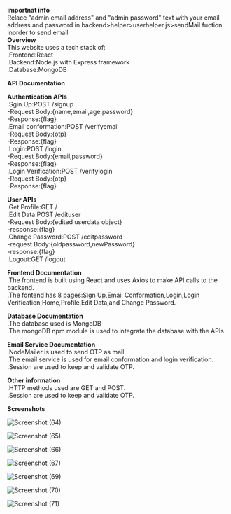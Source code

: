 **importnat info**  
Relace "admin email address" and "admin password" text with your email address and password in backend>helper>userhelper.js>sendMail fuction inorder to send email  
**Overview**  
This website uses a tech stack of:  
.Frontend:React  
.Backend:Node.js with Express framework  
.Database:MongoDB  
  
**API Documentation**

**Authentication APIs**  
.Sgin Up:POST /signup  
-Request Body:{name,email,age,password}  
-Response:{flag}  
.Email conformation:POST /verifyemail    
-Request Body:{otp}  
-Response:{flag}  
.Login:POST /login  
-Request Body:{email,password}  
-Response:{flag}  
.Login Verification:POST /verifylogin  
-Request Body:{otp}  
-Response:{flag}  
  
**User APIs**  
.Get Profile:GET /  
.Edit Data:POST /edituser  
-Request Body:{edited userdata object}  
-response:{flag}  
.Change Password:POST /editpassword  
-request Body:{oldpassword,newPassword}  
-response:{flag}  
.Logout:GET /logout  
  
**Frontend Documentation**  
.The frontend is built using React and uses Axios to make API calls to the backend.  
.The fontend has 8 pages:Sign Up,Email Conformation,Login,Login Verification,Home,Profile,Edit Data,and Change Password.  
  
**Database Documentation**  
.The database used is MongoDB  
.The mongoDB npm module is used to integrate the database with the APIs  
  
**Email Service Documentation**  
.NodeMailer is used to send OTP as mail  
.The email service is used for email conformation and login verification.  
.Session are used to keep and validate OTP.  
  
**Other information**  
.HTTP methods used are GET and POST.  
.Session are used to keep and validate OTP.  
  

**Screenshots**  
  
![Screenshot (64)](https://github.com/user-attachments/assets/0ba81361-acd0-43b0-9ad7-d8f5340abd69)  
  

![Screenshot (65)](https://github.com/user-attachments/assets/673e212e-59e0-419a-8976-62c167d02521)  
  
![Screenshot (66)](https://github.com/user-attachments/assets/d80219a2-add8-4db3-8fac-235ccf33434e)  

![Screenshot (67)](https://github.com/user-attachments/assets/68d4cffc-b2c9-4d45-b4d0-d5ea816dd7df)  

  

![Screenshot (69)](https://github.com/user-attachments/assets/f73976c5-d842-4f99-bba9-c38abb704e42)  

![Screenshot (70)](https://github.com/user-attachments/assets/bb9d2121-d35d-4251-a7af-c955fd8a8890)  

![Screenshot (71)](https://github.com/user-attachments/assets/d39c8304-e7ab-4602-83f4-869068384e62)  
